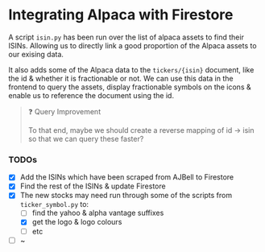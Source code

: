 # Integrating Alpaca with Firestore

A script `isin.py` has been run over the list of alpaca assets to find their ISINs.
Allowing us to directly link a good proportion of the Alpaca assets to our exising data.

It also adds some of the Alpaca data to the `tickers/{isin}` document, like the id & whether it is fractionable or not.
We can use this data in the frontend to query the assets, display fractionable symbols on the icons & enable us to reference the document using the id.

> ❓ Query Improvement
>
> To that end, maybe we should create a reverse mapping of id -> isin so that we can query these faster?

### TODOs

- [X] Add the ISINs which have been scraped from AJBell to Firestore
- [X] Find the rest of the ISINs & update Firestore
- [X] The new stocks may need run through some of the scripts from `ticker_symbol.py` to: 
  - [ ] find the yahoo & alpha vantage suffixes
  - [X] get the logo & logo colours
  - [ ] etc
- [ ] ~
